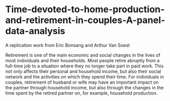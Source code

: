 # Time-devoted-to-home-production-and-retirement-in-couples-A-panel-data-analysis
A replication work from Eric Bonsang and Arthur Van Soest

Retirement is one of the main economic and social changes in the lives of most individuals and
their households. Most people retire abruptly from a full-time job to a situation where they no
longer take part in paid work. This not only affects their personal and household income, but also
their social network and the activities on which they spend their time. For individuals in couples,
retirement of husband or wife may have an important impact on the partner through household
income, but also through the changes in the time spent by the retired partner on, for example,
household production.

